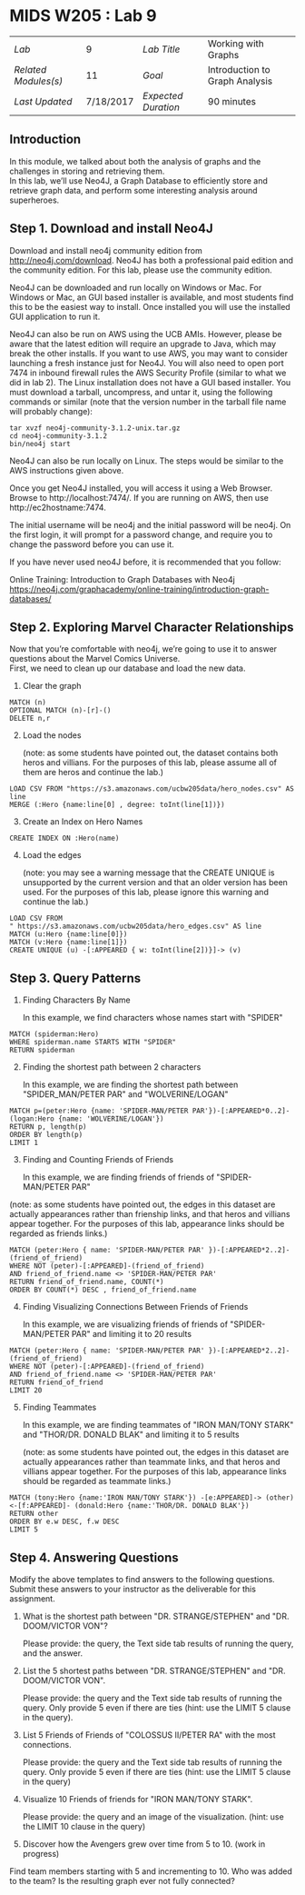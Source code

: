 # MIDS W205 : Lab 9      
|                      |        |                     |                                                  |
|----------------------|--------|---------------------|--------------------------------------------------|
| *Lab*                | 9      | *Lab Title*         | Working with Graphs   |
| *Related Modules(s)* | 11     | *Goal*              | Introduction to Graph Analysis |
| *Last Updated*       | 7/18/2017 | *Expected Duration* | 90 minutes                                    |

## Introduction

In this module, we talked about both the analysis of graphs and the challenges in storing and retrieving them.  
In this lab, we’ll use Neo4J, a Graph Database to efficiently store and retrieve graph data, 
and perform some interesting analysis around superheroes.

## Step 1. Download and install Neo4J

Download and install neo4j community edition from http://neo4j.com/download.  Neo4J has both a professional paid edition and the community edition.  For this lab, please use the community edition.

Neo4J can be downloaded and run locally on Windows or Mac. For Windows or Mac, an GUI based installer is available, and most students find this to be the easiest way to install. Once installed you will use the installed GUI application to run it.

Neo4J can also be run on AWS using the UCB AMIs.  However, please be aware that the latest edition will require an upgrade to Java, which may break the other installs.  If you want to use AWS, you may want to consider launching a fresh instance just for Neo4J.  You will also need to open port 7474 in inbound firewall rules the AWS Security Profile (similar to what we did in lab 2). The Linux installation does not have a GUI based installer.  You must download a tarball, uncompress, and untar it, using the following commands or similar (note that the version number in the tarball file name will probably change): 
```
tar xvzf neo4j-community-3.1.2-unix.tar.gz
cd neo4j-community-3.1.2
bin/neo4j start
```

Neo4J can also be run locally on Linux.  The steps would be similar to the AWS instructions given above.

Once you get Neo4J installed, you will access it using a Web Browser.  Browse to http://localhost:7474/.  If you are running on AWS, then use http://ec2hostname:7474.  

The initial username will be neo4j and the initial password will be neo4j.  On the first login, it will prompt for a password change, and require you to change the password before you can use it.

If you have never used neo4J before, it is recommended that you follow:

Online Training: Introduction to Graph Databases with Neo4j 
https://neo4j.com/graphacademy/online-training/introduction-graph-databases/

## Step 2. Exploring Marvel Character Relationships

Now that you’re comfortable with neo4j, we’re going to use it to answer questions about the Marvel Comics Universe.  
First, we need to clean up our database and load the new data. 

1. Clear the graph 

  ```
  MATCH (n)
  OPTIONAL MATCH (n)-[r]-()
  DELETE n,r
  ```

2. Load the nodes 

    (note: as some students have pointed out, the dataset contains both heros and villians.  For the purposes of this lab, please assume all of them are heros and continue the lab.)

  ```
  LOAD CSV FROM "https://s3.amazonaws.com/ucbw205data/hero_nodes.csv" AS line
  MERGE (:Hero {name:line[0] , degree: toInt(line[1])})
  ```

3. Create an Index on Hero Names

  ```
  CREATE INDEX ON :Hero(name)
  ```

4. Load the edges

    (note: you may see a warning message that the CREATE UNIQUE is unsupported by the current version and that an older version has been used. For the purposes of this lab, please ignore this warning and continue the lab.)

  ```
  LOAD CSV FROM 
  " https://s3.amazonaws.com/ucbw205data/hero_edges.csv" AS line
  MATCH (u:Hero {name:line[0]})
  MATCH (v:Hero {name:line[1]})
  CREATE UNIQUE (u) -[:APPEARED { w: toInt(line[2])}]-> (v)
  ```

## Step 3. Query Patterns
1. Finding Characters By Name

    In this example, we find characters whose names start with "SPIDER"
  ```
  MATCH (spiderman:Hero)
  WHERE spiderman.name STARTS WITH "SPIDER"
  RETURN spiderman
  ```

2. Finding the shortest path between 2 characters

    In this example, we are finding the shortest path between "SPIDER_MAN/PETER PAR" and "WOLVERINE/LOGAN"
    
  ```
  MATCH p=(peter:Hero {name: 'SPIDER-MAN/PETER PAR'})-[:APPEARED*0..2]-(logan:Hero {name: 'WOLVERINE/LOGAN'})
  RETURN p, length(p)
  ORDER BY length(p)
  LIMIT 1
  ```

3. Finding and Counting Friends of Friends 

    In this example, we are finding friends of friends of "SPIDER-MAN/PETER PAR"
 
 (note: as some students have pointed out, the edges in this dataset are actually appearances rather than frienship links, and that heros and villians appear together. For the purposes of this lab, appearance links should be regarded as friends links.)
  ```
  MATCH (peter:Hero { name: 'SPIDER-MAN/PETER PAR' })-[:APPEARED*2..2]-(friend_of_friend)
  WHERE NOT (peter)-[:APPEARED]-(friend_of_friend)
  AND friend_of_friend.name <> 'SPIDER-MAN/PETER PAR'
  RETURN friend_of_friend.name, COUNT(*)
  ORDER BY COUNT(*) DESC , friend_of_friend.name
  ```

4. Finding Visualizing Connections Between Friends of Friends

    In this example, we are visualizing friends of friends of "SPIDER-MAN/PETER PAR" and limiting it to 20 results
  ```
  MATCH (peter:Hero { name: 'SPIDER-MAN/PETER PAR' })-[:APPEARED*2..2]-(friend_of_friend)
  WHERE NOT (peter)-[:APPEARED]-(friend_of_friend)
  AND friend_of_friend.name <> 'SPIDER-MAN/PETER PAR'
  RETURN friend_of_friend
  LIMIT 20
  ```

5. Finding Teammates 

    In this example, we are finding teammates of "IRON MAN/TONY STARK" and "THOR/DR. DONALD BLAK" and limiting it to 5 results
 
    (note: as some students have pointed out, the edges in this dataset are actually appearances rather than teammate links, and that heros and villians appear together.  For the purposes of this lab, appearance links should be regarded as teammate links.)
  ```
  MATCH (tony:Hero {name:'IRON MAN/TONY STARK'}) -[e:APPEARED]-> (other) <-[f:APPEARED]- (donald:Hero {name:'THOR/DR. DONALD BLAK'})
  RETURN other
  ORDER BY e.w DESC, f.w DESC
  LIMIT 5
  ```

## Step 4. Answering Questions
Modify the above templates to find answers to the following questions.  Submit these answers to your instructor as the deliverable for this assignment. 

1.	What is the shortest path between "DR. STRANGE/STEPHEN" and "DR. DOOM/VICTOR VON"?

    Please provide: the query, the Text side tab results of running the query, and the answer. 

2.	List the 5 shortest paths between "DR. STRANGE/STEPHEN" and "DR. DOOM/VICTOR VON".  

    Please provide: the query and the Text side tab results of running the query.  Only provide 5 even if there are ties 
    (hint: use the LIMIT 5 clause in the query).

3.	List 5 Friends of Friends of "COLOSSUS II/PETER RA" with the most connections.

    Please provide: the query and the Text side tab results of running the query.  Only provide 5 even if there are ties 
    (hint: use the LIMIT 5 clause in the query)

4.	Visualize 10 Friends of friends for "IRON MAN/TONY STARK".

    Please provide: the query and an image of the visualization. 
    (hint: use the LIMIT 10 clause in the query)

5.	Discover how the Avengers grew over time from 5 to 10.  (work in progress)



Find team members starting with 5 and incrementing to 10.  Who was added to the team?  Is the resulting graph ever not fully connected?




